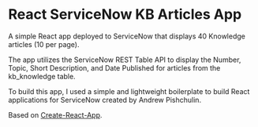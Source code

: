 
# React ServiceNow KB Articles App

A simple React app deployed to ServiceNow that displays 40 Knowledge articles (10 per page).

The app utilizes the ServiceNow REST Table API to display the Number, Topic, Short Description, and Date Published for articles from the kb_knowledge table.

To build this app, I used a simple and lightweight boilerplate to build React applications for ServiceNow created by Andrew Pishchulin.

Based on [Create-React-App](https://github.com/facebook/create-react-app).


